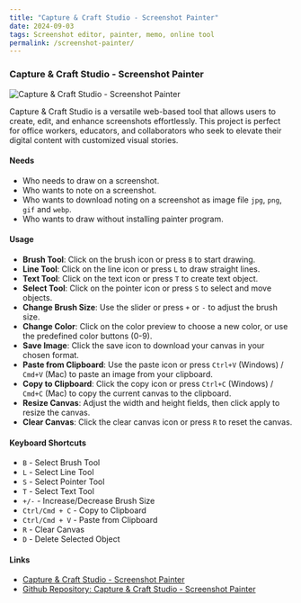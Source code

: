 ```yaml
---
title: "Capture & Craft Studio - Screenshot Painter"
date: 2024-09-03
tags: Screenshot editor, painter, memo, online tool
permalink: /screenshot-painter/
---
```


### Capture & Craft Studio - Screenshot Painter

<img src="{{site.assets}}{{ page.permalink }}screenshotpainter.JPG" alt="Capture & Craft Studio - Screenshot Painter">

Capture & Craft Studio is a versatile web-based tool that allows users to create, edit, and enhance screenshots effortlessly. This project is perfect for office workers, educators, and collaborators who seek to elevate their digital content with customized visual stories.

#### Needs

- Who needs to draw on a screenshot.
- Who wants to note on a screenshot.
- Who wants to download noting on a screenshot as image file `jpg`, `png`, `gif` and `webp`.
- Who wants to draw without installing painter program.

#### Usage

- **Brush Tool**: Click on the brush icon or press `B` to start drawing.
- **Line Tool**: Click on the line icon or press `L` to draw straight lines.
- **Text Tool**: Click on the text icon or press `T` to create text object.
- **Select Tool**: Click on the pointer icon or press `S` to select and move objects.
- **Change Brush Size**: Use the slider or press `+` or `-` to adjust the brush size.
- **Change Color**: Click on the color preview to choose a new color, or use the predefined color buttons (0-9).
- **Save Image**: Click the save icon to download your canvas in your chosen format.
- **Paste from Clipboard**: Use the paste icon or press `Ctrl+V` (Windows) / `Cmd+V` (Mac) to paste an image from your clipboard.
- **Copy to Clipboard**: Click the copy icon or press `Ctrl+C` (Windows) / `Cmd+C` (Mac) to copy the current canvas to the clipboard.
- **Resize Canvas**: Adjust the width and height fields, then click apply to resize the canvas.
- **Clear Canvas**: Click the clear canvas icon or press `R` to reset the canvas.

#### Keyboard Shortcuts

- `B` - Select Brush Tool
- `L` - Select Line Tool
- `S` - Select Pointer Tool
- `T` - Select Text Tool
- `+/-` - Increase/Decrease Brush Size
- `Ctrl/Cmd + C` - Copy to Clipboard
- `Ctrl/Cmd + V` - Paste from Clipboard
- `R` - Clear Canvas
- `D` - Delete Selected Object

#### Links

- [Capture & Craft Studio - Screenshot Painter](https://saramjh.github.io/ScreenshotMarker)
- [Github Repository: Capture & Craft Studio - Screenshot Painter](https://github.com/saramjh/ScreenshotMarker)
